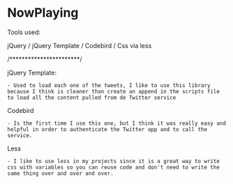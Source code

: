 NowPlaying
==========

Tools used:

jQuery /
jQuery Template /
Codebird /
Css via less

/***********************/

jQuery Template:

	- Used to load each one of the tweets, I like to use this library because I think is cleaner than create an append in the scripts file to load all the content pulled from de Twitter service

Codebird

	- Is the first time I use this one, but I think it was really easy and helpful in order to authenticate the Twitter app and to call the service.

Less

	- I like to use less in my projects since it is a great way to write css with variables so you can reuse code and don't need to write the same thing over and over and over.
